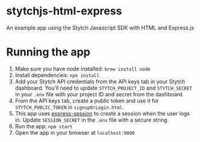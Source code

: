 # stytchjs-html-express

An example app using the Stytch Javascript SDK with HTML and Express.js

# Running the app

1. Make sure you have node installed: `brew install node`
1. Install dependencies: `npm install`
1. Add your Stytch API credentials from the API keys tab in your Stytch dashboard. You'll need to update `STYTCH_PROJECT_ID` and `STYTCH_SECRET` in your `.env` file with your project ID and secret from the dashboard.
1. From the API keys tab, create a public token and use it for `STYTCH_PUBLIC_TOKEN` in `signupOrLogin.html`.
1. This app uses [express-session](https://github.com/expressjs/session#readme) to create a session when the user logs in. Update `SESSION_SECRET` in the `.env` file with a secure string.
1. Run the app: `npm start`
1. Open the app in your browser at `localhost:9000`
